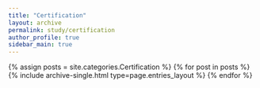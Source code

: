 ```yaml
---
title: "Certification"
layout: archive
permalink: study/certification
author_profile: true
sidebar_main: true
---
```


{% assign posts = site.categories.Certification %}
{% for post in posts %} {% include archive-single.html type=page.entries_layout %} {% endfor %}
